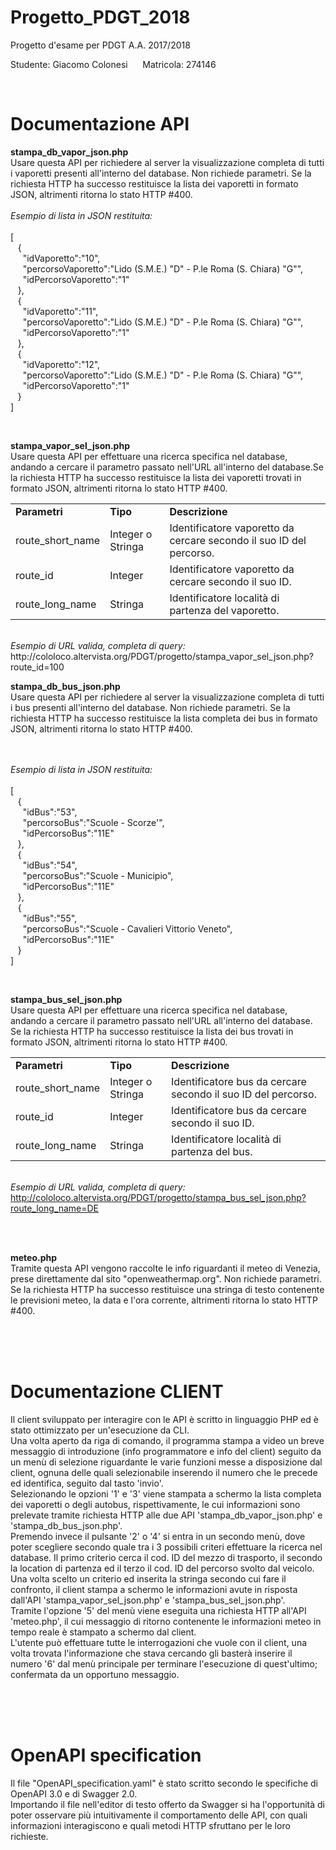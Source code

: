 # Progetto_PDGT_2018
Progetto d'esame per PDGT A.A. 2017/2018 

Studente: Giacomo Colonesi  &nbsp;&nbsp;&nbsp;&nbsp;  Matricola: 274146

<br />

# Documentazione API

<strong>stampa_db_vapor_json.php</strong> <br />
Usare questa API per richiedere al server la visualizzazione completa di tutti i vaporetti presenti all'interno del database.
Non richiede parametri. Se la richiesta HTTP ha successo restituisce la lista dei vaporetti in formato JSON, altrimenti ritorna lo stato HTTP #400.
<br /><br /><i>Esempio di lista in JSON restituita:</i><br /><br />
[<br />
 &nbsp;&nbsp;&nbsp;{<br />
 &nbsp;&nbsp;&nbsp;&nbsp;&nbsp;"idVaporetto":"10",<br />
 &nbsp;&nbsp;&nbsp;&nbsp;&nbsp;"percorsoVaporetto":"Lido (S.M.E.) \"D\" - P.le Roma (S. Chiara) \"G\"",<br />
 &nbsp;&nbsp;&nbsp;&nbsp;&nbsp;"idPercorsoVaporetto":"1"<br />
 &nbsp;&nbsp;&nbsp;},<br />
 &nbsp;&nbsp;&nbsp;{<br />
 &nbsp;&nbsp;&nbsp;&nbsp;&nbsp;"idVaporetto":"11",<br />
 &nbsp;&nbsp;&nbsp;&nbsp;&nbsp;"percorsoVaporetto":"Lido (S.M.E.) \"D\" - P.le Roma (S. Chiara) \"G\"",<br />
 &nbsp;&nbsp;&nbsp;&nbsp;&nbsp;"idPercorsoVaporetto":"1"<br />
 &nbsp;&nbsp;&nbsp;},<br />
 &nbsp;&nbsp;&nbsp;{<br />
 &nbsp;&nbsp;&nbsp;&nbsp;&nbsp;"idVaporetto":"12",<br />
 &nbsp;&nbsp;&nbsp;&nbsp;&nbsp;"percorsoVaporetto":"Lido (S.M.E.) \"D\" - P.le Roma (S. Chiara) \"G\"",<br />
 &nbsp;&nbsp;&nbsp;&nbsp;&nbsp;"idPercorsoVaporetto":"1"<br />
 &nbsp;&nbsp;&nbsp;}<br />
]<br />

<br />

<strong>stampa_vapor_sel_json.php</strong> <br />
Usare questa API per effettuare una ricerca specifica nel database, andando a cercare il parametro passato nell'URL all'interno del database.Se la richiesta HTTP ha successo restituisce la lista dei vaporetti trovati in formato JSON, altrimenti ritorna lo stato HTTP #400.
<table>
  <tr>
    <td><b>Parametri</b></td>
    <td><b>Tipo</b></td>
    <td><b>Descrizione</b></td>
  </tr>
  <tr>
    <td>route_short_name</td>
    <td>Integer o Stringa</td>
    <td>Identificatore vaporetto da cercare secondo il suo ID del percorso.</td>
  </tr>
  <tr>
    <td>route_id</td>
    <td>Integer</td>
    <td>Identificatore vaporetto da cercare secondo il suo ID.</td>
  </tr>
  <tr>
    <td>route_long_name</td>
    <td>Stringa</td>
    <td>Identificatore località di partenza del vaporetto.</td>
  </tr>
</table>
<br /><i>Esempio di URL valida, completa di query:</i><br />
http://cololoco.altervista.org/PDGT/progetto/stampa_vapor_sel_json.php?route_id=100

<br />

<strong>stampa_db_bus_json.php</strong> <br />
Usare questa API per richiedere al server la visualizzazione completa di tutti i bus presenti all'interno del database.
Non richiede parametri. Se la richiesta HTTP ha successo restituisce la lista completa dei bus in formato JSON, altrimenti ritorna lo stato HTTP #400.

<br /><br /><i>Esempio di lista in JSON restituita:</i><br /><br />
[<br />
 &nbsp;&nbsp;&nbsp;{<br />
 &nbsp;&nbsp;&nbsp;&nbsp;&nbsp;"idBus":"53",<br />
 &nbsp;&nbsp;&nbsp;&nbsp;&nbsp;"percorsoBus":"Scuole - Scorze'",<br />
 &nbsp;&nbsp;&nbsp;&nbsp;&nbsp;"idPercorsoBus":"11E"<br />
 &nbsp;&nbsp;&nbsp;},<br />
 &nbsp;&nbsp;&nbsp;{<br />
 &nbsp;&nbsp;&nbsp;&nbsp;&nbsp;"idBus":"54",<br />
 &nbsp;&nbsp;&nbsp;&nbsp;&nbsp;"percorsoBus":"Scuole - Municipio",<br />
 &nbsp;&nbsp;&nbsp;&nbsp;&nbsp;"idPercorsoBus":"11E"<br />
 &nbsp;&nbsp;&nbsp;},<br />
 &nbsp;&nbsp;&nbsp;{<br />
 &nbsp;&nbsp;&nbsp;&nbsp;&nbsp;"idBus":"55",<br />
 &nbsp;&nbsp;&nbsp;&nbsp;&nbsp;"percorsoBus":"Scuole - Cavalieri Vittorio Veneto",<br />
 &nbsp;&nbsp;&nbsp;&nbsp;&nbsp;"idPercorsoBus":"11E"<br />
 &nbsp;&nbsp;&nbsp;}<br />
]<br />

<br />

<strong>stampa_bus_sel_json.php</strong> <br />
Usare questa API per effettuare una ricerca specifica nel database, andando a cercare il parametro passato nell'URL all'interno del database. Se la richiesta HTTP ha successo restituisce la lista dei bus trovati in formato JSON, altrimenti ritorna lo stato HTTP #400.
<table>
  <tr>
    <td><b>Parametri</b></td>
    <td><b>Tipo</b></td>
    <td><b>Descrizione</b></td>
  </tr>
  <tr>
    <td>route_short_name</td>
    <td>Integer o Stringa</td>
    <td>Identificatore bus da cercare secondo il suo ID del percorso.</td>
  </tr>
  <tr>
    <td>route_id</td>
    <td>Integer</td>
    <td>Identificatore bus da cercare secondo il suo ID.</td>
  </tr>
  <tr>
    <td>route_long_name</td>
    <td>Stringa</td>
    <td>Identificatore località di partenza del bus.</td>
  </tr>
</table>

<br /><i>Esempio di URL valida, completa di query:</i><br />
http://cololoco.altervista.org/PDGT/progetto/stampa_bus_sel_json.php?route_long_name=DE

<br /><br />

<strong>meteo.php</strong> <br />
Tramite questa API vengono raccolte le info riguardanti il meteo di Venezia, prese direttamente dal sito "openweathermap.org".
Non richiede parametri. Se la richiesta HTTP ha successo restituisce una stringa di testo contenente le previsioni meteo, la data e l'ora corrente, altrimenti ritorna lo stato HTTP #400.

<br /><br /><br />


# Documentazione CLIENT

Il client sviluppato per interagire con le API è scritto in linguaggio PHP ed è stato ottimizzato per un'esecuzione da CLI. <br />
Una volta aperto da riga di comando, il programma stampa a video un breve messaggio di introduzione (info programmatore e info del client) seguito da un menù di selezione riguardante le varie funzioni messe a disposizione dal client, ognuna delle quali selezionabile inserendo il numero che le precede ed identifica, seguito dal tasto 'invio'. <br />
Selezionando le opzioni '1' e '3' viene stampata a schermo la lista completa dei vaporetti o degli autobus, rispettivamente, le cui informazioni sono prelevate tramite richiesta HTTP alle due API 'stampa_db_vapor_json.php' e 'stampa_db_bus_json.php'. <br />
Premendo invece il pulsante '2' o '4' si entra in un secondo menù, dove poter scegliere secondo quale tra i 3 possibili criteri effettuare la ricerca nel database. Il primo criterio cerca il cod. ID del mezzo di trasporto, il secondo la location di partenza ed il terzo il cod. ID del percorso svolto dal veicolo. Una volta scelto un criterio ed inserita la stringa secondo cui fare il confronto, il client stampa a schermo le informazioni avute in risposta dall'API 'stampa_vapor_sel_json.php' e 'stampa_bus_sel_json.php'. <br />
Tramite l'opzione '5' del menù viene eseguita una richiesta HTTP all'API 'meteo.php', il cui messaggio di ritorno contenente le informazioni meteo in tempo reale è stampato a schermo dal client. <br />
L'utente può effettuare tutte le interrogazioni che vuole con il client, una volta trovata l'informazione che stava cercando gli basterà inserire il numero '6' dal menù principale per terminare l'esecuzione di quest'ultimo; confermata da un opportuno messaggio.

<br /><br /><br />

# OpenAPI specification
Il file "OpenAPI_specification.yaml" è stato scritto secondo le specifiche di OpenAPI 3.0 e di Swagger 2.0.<br />
Importando il file nell'editor di testo offerto da Swagger si ha l'opportunità di poter osservare più intuitivamente il comportamento delle API, con quali informazioni interagiscono e quali metodi HTTP sfruttano per le loro richieste.
